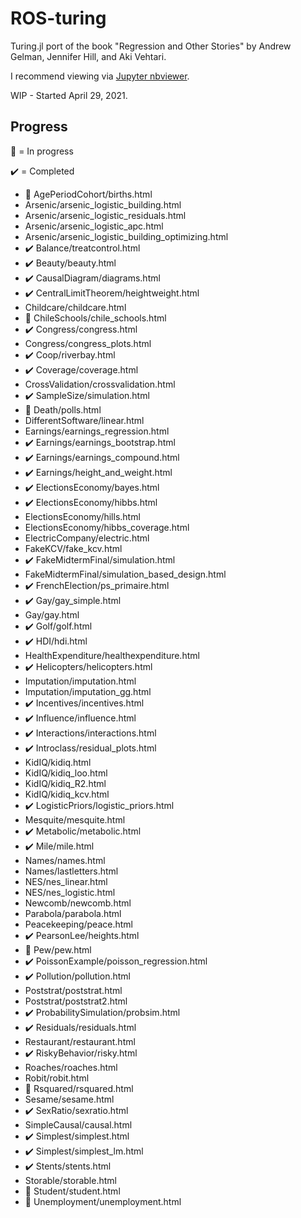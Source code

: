 # ROS-turing

Turing.jl port of the book "Regression and Other Stories" by Andrew Gelman, Jennifer Hill, and Aki Vehtari.

I recommend viewing via [Jupyter nbviewer](https://nbviewer.org/github/tjburch/ROS-turing/tree/main/).

WIP - Started April 29, 2021.

## Progress

🚧 = In progress

✔️ = Completed

- 🚧 AgePeriodCohort/births.html
- Arsenic/arsenic_logistic_building.html
- Arsenic/arsenic_logistic_residuals.html
- Arsenic/arsenic_logistic_apc.html
- Arsenic/arsenic_logistic_building_optimizing.html
- ✔️ Balance/treatcontrol.html
- ✔️ Beauty/beauty.html
- ✔️ CausalDiagram/diagrams.html
- ✔️ CentralLimitTheorem/heightweight.html
- Childcare/childcare.html
- 🚧 ChileSchools/chile_schools.html
- ✔️ Congress/congress.html
- Congress/congress_plots.html
- ✔️ Coop/riverbay.html
- ✔️ Coverage/coverage.html
- CrossValidation/crossvalidation.html
- ✔️ SampleSize/simulation.html
- 🚧 Death/polls.html
- DifferentSoftware/linear.html
- Earnings/earnings_regression.html
- ✔️ Earnings/earnings_bootstrap.html
- ✔️ Earnings/earnings_compound.html
- ✔️ Earnings/height_and_weight.html
- ✔️ ElectionsEconomy/bayes.html
- ✔️ ElectionsEconomy/hibbs.html
- ElectionsEconomy/hills.html
- ElectionsEconomy/hibbs_coverage.html
- ElectricCompany/electric.html
- FakeKCV/fake_kcv.html
- ✔️ FakeMidtermFinal/simulation.html
- FakeMidtermFinal/simulation_based_design.html
- ✔️ FrenchElection/ps_primaire.html
- ✔️ Gay/gay_simple.html
- Gay/gay.html
- ✔️ Golf/golf.html
- ✔️ HDI/hdi.html
- HealthExpenditure/healthexpenditure.html
- ✔️ Helicopters/helicopters.html
- Imputation/imputation.html
- Imputation/imputation_gg.html
- ✔️ Incentives/incentives.html
- ✔️ Influence/influence.html
- ✔️ Interactions/interactions.html
- ✔️ Introclass/residual_plots.html
- KidIQ/kidiq.html
- KidIQ/kidiq_loo.html
- KidIQ/kidiq_R2.html
- KidIQ/kidiq_kcv.html
- ✔️ LogisticPriors/logistic_priors.html
- Mesquite/mesquite.html
- ✔️ Metabolic/metabolic.html
- ✔️ Mile/mile.html
- Names/names.html
- Names/lastletters.html
- NES/nes_linear.html
- NES/nes_logistic.html
- Newcomb/newcomb.html
- Parabola/parabola.html
- Peacekeeping/peace.html
- ✔️ PearsonLee/heights.html
- 🚧 Pew/pew.html
- ✔️ PoissonExample/poisson_regression.html
- ✔️ Pollution/pollution.html
- Poststrat/poststrat.html
- Poststrat/poststrat2.html
- ✔️ ProbabilitySimulation/probsim.html
- ✔️ Residuals/residuals.html
- Restaurant/restaurant.html
- ✔️ RiskyBehavior/risky.html
- Roaches/roaches.html
- Robit/robit.html
- 🚧 Rsquared/rsquared.html
- Sesame/sesame.html
- ✔️ SexRatio/sexratio.html
- SimpleCausal/causal.html
- ✔️ Simplest/simplest.html
- ✔️ Simplest/simplest_lm.html
- ✔️ Stents/stents.html
- Storable/storable.html
- 🚧 Student/student.html
- 🚧 Unemployment/unemployment.html
